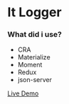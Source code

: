# It Logger
### What did i use?
<ul>
  <li>CRA</li>
  <li>Materialize</li>
  <li>Moment</li>
  <li>Redux</li>
  <li>json-server</li>
 </ul>
 <a href="https://it-logger-materialize.vercel.app/" target="_blank">Live Demo</a>
